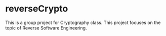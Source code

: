 # reverseCrypto
This is a group project for Cryptography class. This project focuses on the topic of Reverse Software Engineering.
